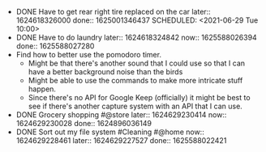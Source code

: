 - DONE Have to get rear right tire replaced on the car
  later:: 1624618326000
  done:: 1625001346437
  SCHEDULED: <2021-06-29 Tue 10:00>
- DONE Have to do laundry
  later:: 1624618324842
  now:: 1625588026394
  done:: 1625588027280
- Find how to better use the pomodoro timer.
	- Might be that there's another sound that I could use so that I can have a better background noise than the birds
	- Might be able to use the commands to make more intricate stuff happen.
	- Since there's no API for Google Keep (officially) it might be best to see if there's another capture system with an API that I can use.
- DONE Grocery shopping #@store
  later:: 1624629230414
  now:: 1624629230028
  done:: 1624896036149
- DONE Sort out my file system #Cleaning #@home
  now:: 1624629228461
  later:: 1624629227527
  done:: 1625588022421